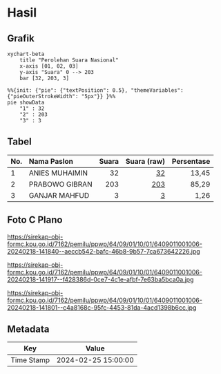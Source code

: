 # Hasil

## Grafik

```mermaid
xychart-beta
    title "Perolehan Suara Nasional"
    x-axis [01, 02, 03]
    y-axis "Suara" 0 --> 203
    bar [32, 203, 3]
```

```mermaid
%%{init: {"pie": {"textPosition": 0.5}, "themeVariables": {"pieOuterStrokeWidth": "5px"}} }%%
pie showData
    "1" : 32
    "2" : 203
    "3" : 3
```

## Tabel

| No. | Nama Paslon    | Suara | Suara (raw) | Persentase |
|:--- |:-------------- | -----:| -----------:| ----------:|
| 1   | ANIES MUHAIMIN | 32    | [32][p-1]   | 13,45      |
| 2   | PRABOWO GIBRAN | 203   | [203][p-2]  | 85,29      |
| 3   | GANJAR MAHFUD  | 3     | [3][p-3]    | 1,26       |


[p-1]: https://github.com/gigit-pemilu/pemilu-2024/blob/main/pilpres/hitung-suara/sub/64-kalimantan-timur/sub/09-penajam-paser-utara/sub/01-penajam/sub/1001-tanjung-tengah/sub/006-tps/sub/paslon-1.txt
[p-2]: https://github.com/gigit-pemilu/pemilu-2024/blob/main/pilpres/hitung-suara/sub/64-kalimantan-timur/sub/09-penajam-paser-utara/sub/01-penajam/sub/1001-tanjung-tengah/sub/006-tps/sub/paslon-2.txt
[p-3]: https://github.com/gigit-pemilu/pemilu-2024/blob/main/pilpres/hitung-suara/sub/64-kalimantan-timur/sub/09-penajam-paser-utara/sub/01-penajam/sub/1001-tanjung-tengah/sub/006-tps/sub/paslon-3.txt

## Foto C Plano

https://sirekap-obj-formc.kpu.go.id/7162/pemilu/ppwp/64/09/01/10/01/6409011001006-20240218-141840--aeccb542-bafc-46b8-9b57-7ca673642226.jpg

https://sirekap-obj-formc.kpu.go.id/7162/pemilu/ppwp/64/09/01/10/01/6409011001006-20240218-141917--f428386d-0ce7-4c1e-afbf-7e63ba5bca0a.jpg

https://sirekap-obj-formc.kpu.go.id/7162/pemilu/ppwp/64/09/01/10/01/6409011001006-20240218-141801--c4a8168c-95fc-4453-81da-4acd1398b6cc.jpg


## Metadata

| Key        | Value               |
| ---------- | ------------------- |
| Time Stamp | 2024-02-25 15:00:00 |



